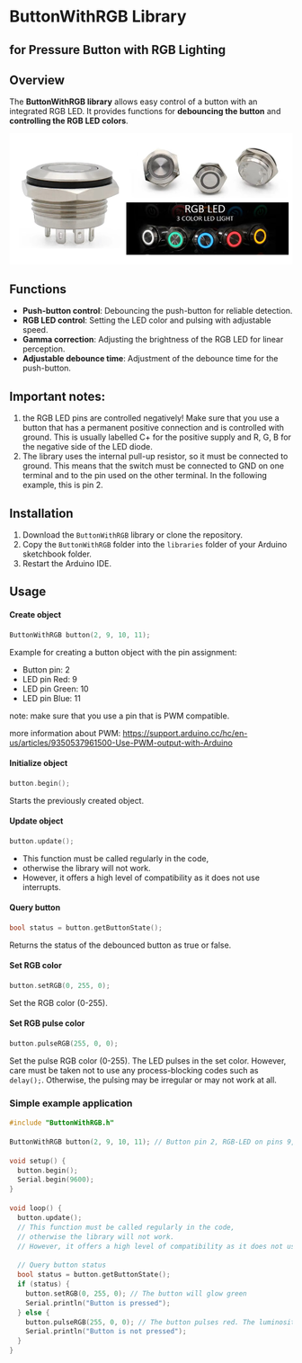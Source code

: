# ButtonWithRGB Library 
## for Pressure Button with RGB Lighting

## Overview

The **ButtonWithRGB library** allows easy control of a button with an integrated RGB LED. It provides functions for **debouncing the button** and **controlling the RGB LED colors**.

![Alt-Text](./RGB_button%201.PNG)

## Functions

- **Push-button control**: Debouncing the push-button for reliable detection.
- **RGB LED control**: Setting the LED color and pulsing with adjustable speed.
- **Gamma correction**: Adjusting the brightness of the RGB LED for linear perception.
- **Adjustable debounce time**: Adjustment of the debounce time for the push-button.

## Important notes:

 1. the RGB LED pins are controlled negatively! Make sure that you use a button that has a permanent positive connection and is controlled with ground. This is usually labelled C+ for the positive supply and R, G, B for the negative side of the LED diode.
 2. The library uses the internal pull-up resistor, so it must be connected to ground. This means that the switch must be connected to GND on one terminal and to the pin used on the other terminal. In the following example, this is pin 2.

## Installation

1. Download the `ButtonWithRGB` library or clone the repository.
2. Copy the `ButtonWithRGB` folder into the `libraries` folder of your Arduino sketchbook folder.
3. Restart the Arduino IDE.

## Usage
#### Create object
```cpp
ButtonWithRGB button(2, 9, 10, 11);
```

Example for creating a button object with the pin assignment:
- Button pin: 2 
- LED pin Red: 9
- LED pin Green: 10
- LED pin Blue: 11

note: make sure that you use a pin that is PWM compatible.

more information about PWM: https://support.arduino.cc/hc/en-us/articles/9350537961500-Use-PWM-output-with-Arduino

#### Initialize object
```cpp
button.begin();
```

Starts the previously created object.

#### Update object
```cpp
button.update();
```

- This function must be called regularly in the code, 
- otherwise the library will not work. 
- However, it offers a high level of compatibility as it does not use interrupts.

#### Query button
```cpp
bool status = button.getButtonState();
```

Returns the status of the debounced button as true or false.

#### Set RGB color
```cpp
button.setRGB(0, 255, 0);
```

Set the RGB color (0-255).

#### Set RGB pulse color
```cpp
button.pulseRGB(255, 0, 0);
```

Set the pulse RGB color (0-255). The LED pulses in the set color. However, care must be taken not to use any process-blocking codes such as `delay();`. Otherwise, the pulsing may be irregular or may not work at all.

### Simple example application

```cpp
#include "ButtonWithRGB.h"

ButtonWithRGB button(2, 9, 10, 11); // Button pin 2, RGB-LED on pins 9, 10, 11

void setup() {
  button.begin();
  Serial.begin(9600);
}

void loop() {
  button.update(); 
  // This function must be called regularly in the code, 
  // otherwise the library will not work. 
  // However, it offers a high level of compatibility as it does not use interrupts.

  // Query button status
  bool status = button.getButtonState();
  if (status) {
    button.setRGB(0, 255, 0); // The button will glow green
    Serial.println("Button is pressed");
  } else {
    button.pulseRGB(255, 0, 0); // The button pulses red. The luminosity is increased or decreased with the default value of 30ms.
    Serial.println("Button is not pressed");
  }
}
```

